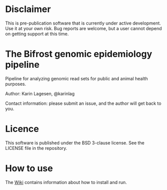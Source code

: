 # Disclaimer

This is pre-publication software that is currently under active development. Use it at your own risk. Bug reports are welcome, but a user cannot depend on getting support at this time.

# The Bifrost genomic epidemiology pipeline

Pipeline for analyzing genomic read sets for public and animal health purposes.

Author: Karin Lagesen, @karinlag

Contact information: please submit an issue, and the author will get back to you.

# Licence

This software is published under the BSD 3-clause license. See the LICENSE file in the repository.

# How to use

The [Wiki](https://github.com/NorwegianVeterinaryInstitute/Bifrost/wiki) contains information about how to install and run.
